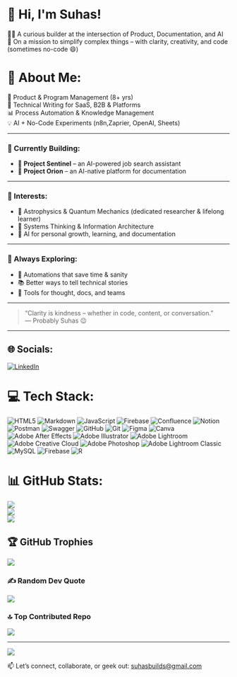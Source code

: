 # 👋 Hi, I'm Suhas!

🧑‍💻 A curious builder at the intersection of Product, Documentation, and AI  
🚀 On a mission to simplify complex things – with clarity, creativity, and code (sometimes no-code 😄)

# 💫 About Me:
🎯 Product & Program Management (8+ yrs)<br>📝 Technical Writing for SaaS, B2B & Platforms<br>📊 Process Automation & Knowledge Management<br>💡 AI + No-Code Experiments (n8n,Zaprier, OpenAI, Sheets)<br>

---

### 🔧 Currently Building:
- 🤖 **Project Sentinel** – an AI-powered job search assistant  
- 📄 **Project Orion** – an AI-native platform for documentation

---

### 🧠 Interests:
- 🌌 Astrophysics & Quantum Mechanics (dedicated researcher & lifelong learner)
- 🧩 Systems Thinking & Information Architecture
- 🤖 AI for personal growth, learning, and documentation

---

### 🌱 Always Exploring:
- 🧪 Automations that save time & sanity
- 📚 Better ways to tell technical stories
- 🧠 Tools for thought, docs, and teams

---

> “Clarity is kindness – whether in code, content, or conversation.”  
> — Probably Suhas 😉

---

## 🌐 Socials:
[![LinkedIn](https://img.shields.io/badge/LinkedIn-%230077B5.svg?logo=linkedin&logoColor=white)](https://linkedin.com/in/suhas-kadhane) 

# 💻 Tech Stack:
![HTML5](https://img.shields.io/badge/html5-%23E34F26.svg?style=for-the-badge&logo=html5&logoColor=white) ![Markdown](https://img.shields.io/badge/markdown-%23000000.svg?style=for-the-badge&logo=markdown&logoColor=white) ![JavaScript](https://img.shields.io/badge/javascript-%23323330.svg?style=for-the-badge&logo=javascript&logoColor=%23F7DF1E) ![Firebase](https://img.shields.io/badge/firebase-%23039BE5.svg?style=for-the-badge&logo=firebase) ![Confluence](https://img.shields.io/badge/confluence-%23172BF4.svg?style=for-the-badge&logo=confluence&logoColor=white) ![Notion](https://img.shields.io/badge/Notion-%23000000.svg?style=for-the-badge&logo=notion&logoColor=white) ![Postman](https://img.shields.io/badge/Postman-FF6C37?style=for-the-badge&logo=postman&logoColor=white) ![Swagger](https://img.shields.io/badge/-Swagger-%23Clojure?style=for-the-badge&logo=swagger&logoColor=white) ![GitHub](https://img.shields.io/badge/github-%23121011.svg?style=for-the-badge&logo=github&logoColor=white) ![Git](https://img.shields.io/badge/git-%23F05033.svg?style=for-the-badge&logo=git&logoColor=white) ![Figma](https://img.shields.io/badge/figma-%23F24E1E.svg?style=for-the-badge&logo=figma&logoColor=white) ![Canva](https://img.shields.io/badge/Canva-%2300C4CC.svg?style=for-the-badge&logo=Canva&logoColor=white) ![Adobe After Effects](https://img.shields.io/badge/Adobe%20After%20Effects-9999FF.svg?style=for-the-badge&logo=Adobe%20After%20Effects&logoColor=white) ![Adobe Illustrator](https://img.shields.io/badge/adobe%20illustrator-%23FF9A00.svg?style=for-the-badge&logo=adobe%20illustrator&logoColor=white) ![Adobe Lightroom](https://img.shields.io/badge/Adobe%20Lightroom-31A8FF.svg?style=for-the-badge&logo=Adobe%20Lightroom&logoColor=white) ![Adobe Creative Cloud](https://img.shields.io/badge/Adobe%20Creative%20Cloud-DA1F26.svg?style=for-the-badge&logo=Adobe%20Creative%20Cloud&logoColor=white) ![Adobe Photoshop](https://img.shields.io/badge/adobe%20photoshop-%2331A8FF.svg?style=for-the-badge&logo=adobe%20photoshop&logoColor=white) ![Adobe Lightroom Classic](https://img.shields.io/badge/Adobe%20Lightroom%20Classic-31A8FF.svg?style=for-the-badge&logo=Adobe%20Lightroom%20Classic&logoColor=white) ![MySQL](https://img.shields.io/badge/mysql-4479A1.svg?style=for-the-badge&logo=mysql&logoColor=white) ![Firebase](https://img.shields.io/badge/firebase-a08021?style=for-the-badge&logo=firebase&logoColor=ffcd34) ![R](https://img.shields.io/badge/r-%23276DC3.svg?style=for-the-badge&logo=r&logoColor=white)
# 📊 GitHub Stats:
![](https://github-readme-stats.vercel.app/api?username=suhas-kadhane&theme=merko&hide_border=false&include_all_commits=false&count_private=false)<br/>
![](https://nirzak-streak-stats.vercel.app/?user=suhas-kadhane&theme=merko&hide_border=false)<br/>
![](https://github-readme-stats.vercel.app/api/top-langs/?username=suhas-kadhane&theme=merko&hide_border=false&include_all_commits=false&count_private=false&layout=compact)

## 🏆 GitHub Trophies
![](https://github-profile-trophy.vercel.app/?username=suhas-kadhane&theme=radical&no-frame=false&no-bg=true&margin-w=4)

### ✍️ Random Dev Quote
![](https://quotes-github-readme.vercel.app/api?type=horizontal&theme=radical)

### 🔝 Top Contributed Repo
![](https://github-contributor-stats.vercel.app/api?username=suhas-kadhane&limit=5&theme=transparent&combine_all_yearly_contributions=true)

---
[![](https://visitcount.itsvg.in/api?id=suhas-kadhane&icon=2&color=13)](https://visitcount.itsvg.in)

<!-- Proudly created with GPRM ( https://gprm.itsvg.in ) -->

📫 Let’s connect, collaborate, or geek out: [suhasbuilds@gmail.com](mailto:suhasbuilds@gmail.com)
